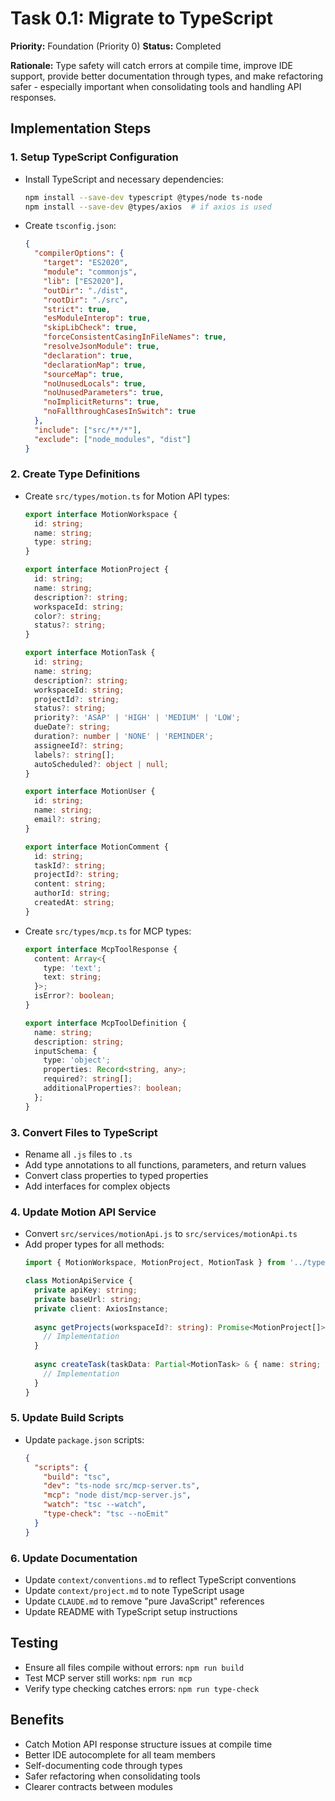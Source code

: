 # Task 0.1: Migrate to TypeScript

**Priority:** Foundation (Priority 0)
**Status:** Completed

**Rationale:** Type safety will catch errors at compile time, improve IDE support, provide better documentation through types, and make refactoring safer - especially important when consolidating tools and handling API responses.

## Implementation Steps

### 1. Setup TypeScript Configuration
- Install TypeScript and necessary dependencies:
  ```bash
  npm install --save-dev typescript @types/node ts-node
  npm install --save-dev @types/axios  # if axios is used
  ```
- Create `tsconfig.json`:
  ```json
  {
    "compilerOptions": {
      "target": "ES2020",
      "module": "commonjs",
      "lib": ["ES2020"],
      "outDir": "./dist",
      "rootDir": "./src",
      "strict": true,
      "esModuleInterop": true,
      "skipLibCheck": true,
      "forceConsistentCasingInFileNames": true,
      "resolveJsonModule": true,
      "declaration": true,
      "declarationMap": true,
      "sourceMap": true,
      "noUnusedLocals": true,
      "noUnusedParameters": true,
      "noImplicitReturns": true,
      "noFallthroughCasesInSwitch": true
    },
    "include": ["src/**/*"],
    "exclude": ["node_modules", "dist"]
  }
  ```

### 2. Create Type Definitions
- Create `src/types/motion.ts` for Motion API types:
  ```typescript
  export interface MotionWorkspace {
    id: string;
    name: string;
    type: string;
  }
  
  export interface MotionProject {
    id: string;
    name: string;
    description?: string;
    workspaceId: string;
    color?: string;
    status?: string;
  }
  
  export interface MotionTask {
    id: string;
    name: string;
    description?: string;
    workspaceId: string;
    projectId?: string;
    status?: string;
    priority?: 'ASAP' | 'HIGH' | 'MEDIUM' | 'LOW';
    dueDate?: string;
    duration?: number | 'NONE' | 'REMINDER';
    assigneeId?: string;
    labels?: string[];
    autoScheduled?: object | null;
  }
  
  export interface MotionUser {
    id: string;
    name: string;
    email?: string;
  }
  
  export interface MotionComment {
    id: string;
    taskId?: string;
    projectId?: string;
    content: string;
    authorId: string;
    createdAt: string;
  }
  ```

- Create `src/types/mcp.ts` for MCP types:
  ```typescript
  export interface McpToolResponse {
    content: Array<{
      type: 'text';
      text: string;
    }>;
    isError?: boolean;
  }
  
  export interface McpToolDefinition {
    name: string;
    description: string;
    inputSchema: {
      type: 'object';
      properties: Record<string, any>;
      required?: string[];
      additionalProperties?: boolean;
    };
  }
  ```

### 3. Convert Files to TypeScript
- Rename all `.js` files to `.ts`
- Add type annotations to all functions, parameters, and return values
- Convert class properties to typed properties
- Add interfaces for complex objects

### 4. Update Motion API Service
- Convert `src/services/motionApi.js` to `src/services/motionApi.ts`
- Add proper types for all methods:
  ```typescript
  import { MotionWorkspace, MotionProject, MotionTask } from '../types/motion';
  
  class MotionApiService {
    private apiKey: string;
    private baseUrl: string;
    private client: AxiosInstance;
    
    async getProjects(workspaceId?: string): Promise<MotionProject[]> {
      // Implementation
    }
    
    async createTask(taskData: Partial<MotionTask> & { name: string; workspaceId: string }): Promise<MotionTask> {
      // Implementation
    }
  }
  ```

### 5. Update Build Scripts
- Update `package.json` scripts:
  ```json
  {
    "scripts": {
      "build": "tsc",
      "dev": "ts-node src/mcp-server.ts",
      "mcp": "node dist/mcp-server.js",
      "watch": "tsc --watch",
      "type-check": "tsc --noEmit"
    }
  }
  ```

### 6. Update Documentation
- Update `context/conventions.md` to reflect TypeScript conventions
- Update `context/project.md` to note TypeScript usage
- Update `CLAUDE.md` to remove "pure JavaScript" references
- Update README with TypeScript setup instructions

## Testing
- Ensure all files compile without errors: `npm run build`
- Test MCP server still works: `npm run mcp`
- Verify type checking catches errors: `npm run type-check`

## Benefits
- Catch Motion API response structure issues at compile time
- Better IDE autocomplete for all team members
- Self-documenting code through types
- Safer refactoring when consolidating tools
- Clearer contracts between modules
